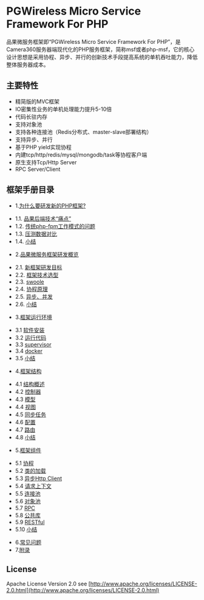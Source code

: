 # PGWireless Micro Service Framework For PHP

品果微服务框架即“PGWireless Micro Service Framework For PHP”，是Camera360服务器端现代化的PHP服务框架，简称msf或者php-msf，它的核心设计思想是采用协程、异步、并行的创新技术手段提高系统的单机吞吐能力，降低整体服务器成本。

## 主要特性

* 精简版的MVC框架
* IO密集性业务的单机处理能力提升5-10倍
* 代码长驻内存
* 支持对象池
* 支持各种连接池（Redis分布式、master-slave部署结构）
* 支持异步、并行
* 基于PHP yield实现协程
* 内建tcp/http/redis/mysql/mongodb/task等协程客户端
* 原生支持Tcp/Http Server
* RPC Server/Client

## 框架手册目录

* 1.[为什么要研发新的PHP框架?](./doc/01.0-为什么要研发新的PHP框架%3F.md)
 - 1.1. [品果后端技术“痛点”](./doc/01.1-品果后端技术“痛点”.md)
 - 1.2. [传统php-fpm工作模式的问题](./doc/01.2-传统php-fpm工作模式的问题.md)
 - 1.3. [压测数据对比](./doc/01.3-压测数据对比.md)
 - 1.4. [小结](./doc/01.4-小结.md)
* 2.[品果微服务框架研发概览](./doc/02.0-品果微服务框架研发概览.md)
 - 2.1. [新框架研发目标](./doc/02.1-新框架研发目标.md)
 - 2.2. [框架技术选型](./doc/02.2-框架技术选型.md)
 - 2.3. [swoole](./doc/02.3-swoole.md)
 - 2.4. [协程原理](./doc/02.4-协程原理.md)
 - 2.5. [异步、并发](./doc/02.5-步、并发.md)
 - 2.6. [小结](./doc/02.6-小结.md)
* 3.[框架运行环境](./doc/03.0-框架运行环境.md)
 - 3.1 [软件安装](./doc/03.1-软件安装.md)
 - 3.2 [运行代码](./doc/03.2-运行代码.md)
 - 3.3 [supervisor](./doc/03.3-supervisor.md)
 - 3.4 [docker](./doc/03.4-docker.md)
 - 3.5 [小结](./doc/03.5-小结.md)
* 4.[框架结构](./doc/04.0-框架结构.md)
 - 4.1 [结构概述](./doc/04.1-结构概述.md)
 - 4.2 [控制器](./doc/04.2-控制器.md)
 - 4.3 [模型](./doc/04.3-模型.md)
 - 4.4 [视图](./doc/04.4-视图.md)
 - 4.5 [同步任务](./doc/04.5-同步任务.md)
 - 4.6 [配置](./doc/04.6-配置.md)
 - 4.7 [路由](./doc/04.7-路由.md)
 - 4.8 [小结](./doc/04.8-小结.md)
* 5.[框架组件](./doc/05.0-框架组件.md)
 - 5.1 [协程](./doc/05.1-协程.md)
 - 5.2 [类的加载](./doc/05.2-类的加载.md)
 - 5.3 [异步Http Client](./doc/05.3-异步Http%20Client.md)
 - 5.4 [请求上下文](./doc/05.4-请求上下文.md)
 - 5.5 [连接池](./doc/05.5-连接池.md)
 - 5.6 [对象池](./doc/05.6-对象池.md)
 - 5.7 [RPC](./doc/05.7-RPC.md)
 - 5.8 [公共库](./doc/05.8-公共库.md)
 - 5.9 [RESTful](./doc/05.9-RESTful.md)
 - 5.10 [小结](./doc/05.10-小结.md)
* 6.[常见问题](./doc/06.0-常见问题.md)
* 7.[附录](./doc/07.0-附录.md)

## License

Apache License Version 2.0 see [http://www.apache.org/licenses/LICENSE-2.0.html](http://www.apache.org/licenses/LICENSE-2.0.html)
